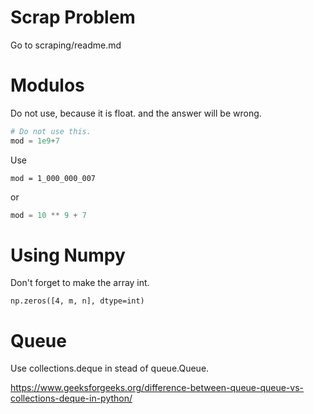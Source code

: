 # Scrap Problem 

Go to scraping/readme.md

# Modulos

Do not use, because it is float. and the answer will be wrong. 
```python
# Do not use this.
mod = 1e9+7
```

Use
```
mod = 1_000_000_007
```
or 
```python
mod = 10 ** 9 + 7
```

# Using Numpy

Don't forget to make the array int.
```
np.zeros([4, m, n], dtype=int)
```

# Queue
Use collections.deque in stead of queue.Queue. 

https://www.geeksforgeeks.org/difference-between-queue-queue-vs-collections-deque-in-python/